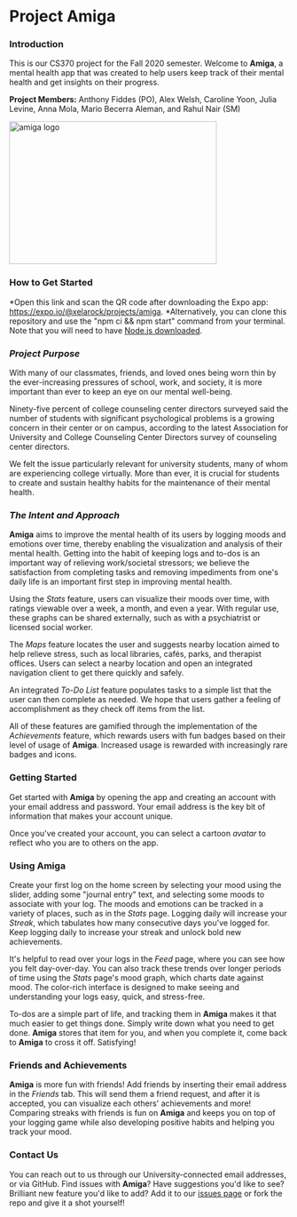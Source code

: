 # Project Amiga

### Introduction

This is our CS370 project for the Fall 2020 semester. Welcome to **Amiga**, a mental health app that was created to help users keep track of their mental health and get insights on their progress.

**Project Members:** Anthony Fiddes (PO), Alex Welsh, Caroline Yoon, Julia Levine, Anna Mola, Mario Becerra Aleman, and Rahul Nair (SM)

<img src="https://i.ibb.co/x6QBPJ5/splash.png" alt="amiga logo" width="374" height="257">

### How to Get Started

*Open this link and scan the QR code after downloading the Expo app: https://expo.io/@xelarock/projects/amiga. 
*Alternatively, you can clone this repository and use the "npm ci && npm start" command from your terminal. Note that you will need to have [Node.js downloaded](https://nodejs.org/en/download/ "Node.js downloaded").

### _Project Purpose_

With many of our classmates, friends, and loved ones being worn thin by the ever-increasing pressures of school, work, and society, it is more important than ever to keep an eye on our mental well-being. 

Ninety-five percent of college counseling center directors surveyed said the number of students with significant psychological problems is a growing concern in their center or on campus, according to the latest Association for University and College Counseling Center Directors survey of counseling center directors.

We felt the issue particularly relevant for university students, many of whom are experiencing college virtually. More than ever, it is crucial for students to create and sustain healthy habits for the maintenance of their mental health. 

### _The Intent and Approach_

**Amiga** aims to improve the mental health of its users by logging moods and emotions over time, thereby enabling the visualization and analysis of their mental health. Getting into the habit of keeping logs and to-dos is an important way of relieving work/societal stressors; we believe the satisfaction from completing tasks and removing impediments from one's daily life is an important first step in improving mental health.

Using the _Stats_ feature, users can visualize their moods over time, with ratings viewable over a week, a month, and even a year. With regular use, these graphs can be shared externally, such as with a psychiatrist or licensed social worker.

The _Maps_ feature locates the user and suggests nearby location aimed to help relieve stress, such as local libraries, cafés, parks, and therapist offices. Users can select a nearby location and open an integrated navigation client to get there quickly and safely.

An integrated _To-Do List_ feature populates tasks to a simple list that the user can then complete as needed. We hope that users gather a feeling of accomplishment as they check off items from the list.

All of these features are gamified through the implementation of the _Achievements_ feature, which rewards users with fun badges based on their level of usage of **Amiga**. Increased usage is rewarded with increasingly rare badges and icons. 

### Getting Started

Get started with **Amiga** by opening the app and creating an account with your email address and password. Your email address is the key bit of information that makes your account unique. 

Once you've created your account, you can select a cartoon _avatar_ to reflect who you are to others on the app. 

### Using **Amiga**

Create your first log on the home screen by selecting your mood using the slider, adding some "journal entry" text, and selecting some moods to associate with your log. The moods and emotions can be tracked in a variety of places, such as in the _Stats_ page. Logging daily will increase your _Streak_, which tabulates how many consecutive days you've logged for. Keep logging daily to increase your streak and unlock bold new achievements.

It's helpful to read over your logs in the _Feed_ page, where you can see how you felt day-over-day. You can also track these trends over longer periods of time using the _Stats_ page's mood graph, which charts date against mood. The color-rich interface is designed to make seeing and understanding your logs easy, quick, and stress-free. 

To-dos are a simple part of life, and tracking them in **Amiga** makes it that much easier to get things done. Simply write down what you need to get done. **Amiga** stores that item for you, and when you complete it, come back to **Amiga** to cross it off. Satisfying!

### Friends and Achievements

**Amiga** is more fun with friends! Add friends by inserting their email address in the _Friends_ tab. This will send them a friend request, and after it is accepted, you can visualize each others' achievements and more! Comparing streaks with friends is fun on **Amiga** and keeps you on top of your logging game while also developing positive habits and helping you track your mood.

### Contact Us

You can reach out to us through our University-connected email addresses, or via GitHub. Find issues with **Amiga**? Have suggestions you'd like to see? Brilliant new feature you'd like to add? Add it to our [issues page](https://github.com/MHBA108/ProjectAmiga/issues) or fork the repo and give it a shot yourself!
